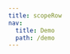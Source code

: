 ```yaml
---
title: scopeRow
nav:
  title: Demo
  path: /demo
---
```


<code src="../examples/scopeRow.tsx"></code>
